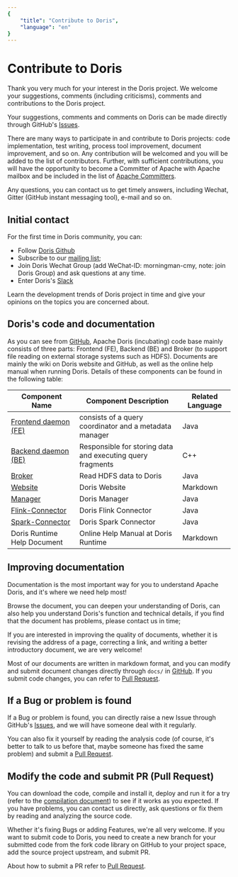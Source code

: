 ```yaml
---
{
    "title": "Contribute to Doris",
    "language": "en"
}
---
```


<!-- 
Licensed to the Apache Software Foundation (ASF) under one
or more contributor license agreements.  See the NOTICE file
distributed with this work for additional information
regarding copyright ownership.  The ASF licenses this file
to you under the Apache License, Version 2.0 (the
"License"); you may not use this file except in compliance
with the License.  You may obtain a copy of the License at

  http://www.apache.org/licenses/LICENSE-2.0

Unless required by applicable law or agreed to in writing,
software distributed under the License is distributed on an
"AS IS" BASIS, WITHOUT WARRANTIES OR CONDITIONS OF ANY
KIND, either express or implied.  See the License for the
specific language governing permissions and limitations
under the License.
-->

# Contribute to Doris

Thank you very much for your interest in the Doris project. We welcome your suggestions, comments (including criticisms), comments and contributions to the Doris project.

Your suggestions, comments and comments on Doris can be made directly through GitHub's [Issues](https://github.com/apache/incubator-doris/issues/new/choose).

There are many ways to participate in and contribute to Doris projects: code implementation, test writing, process tool improvement, document improvement, and so on. Any contribution will be welcomed and you will be added to the list of contributors. Further, with sufficient contributions, you will have the opportunity to become a Committer of Apache with Apache mailbox and be included in the list of [Apache Committers](http://people.apache.org/committer-index.html).

Any questions, you can contact us to get timely answers, including Wechat, Gitter (GitHub instant messaging tool), e-mail and so on.

## Initial contact

For the first time in Doris community, you can:

* Follow [Doris Github](https://github.com/apache/incubator-doris)
* Subscribe to our [mailing list](./subscribe-mail-list.md);
* Join Doris Wechat Group (add WeChat-ID: morningman-cmy, note: join Doris Group) and ask questions at any time.
* Enter Doris's [Slack](https://join.slack.com/t/apachedoriscommunity/shared_invite/zt-11jb8gesh-7IukzSrdea6mqoG0HB4gZg)

Learn the development trends of Doris project in time and give your opinions on the topics you are concerned about.

## Doris's code and documentation

As you can see from [GitHub](https://github.com/apache/incubator-doris), Apache Doris (incubating) code base mainly consists of three parts: Frontend (FE), Backend (BE) and Broker (to support file reading on external storage systems such as HDFS). Documents are mainly the wiki on Doris website and GitHub, as well as the online help manual when running Doris. Details of these components can be found in the following table:

| Component Name | Component Description | Related Language|
|--------|----------------------------|----------|
| [Frontend daemon (FE)](https://github.com/apache/incubator-doris) | consists of a query coordinator and a metadata manager | Java|
| [Backend daemon (BE)](https://github.com/apache/incubator-doris) | Responsible for storing data and executing query fragments | C++|
| [Broker](https://github.com/apache/incubator-doris) | Read HDFS data to Doris | Java|
| [Website](https://github.com/apache/incubator-doris-website) | Doris Website | Markdown |
| [Manager](https://github.com/apache/incubator-doris-manager) | Doris Manager | Java |
| [Flink-Connector](https://github.com/apache/incubator-doris-flink-connector) | Doris Flink Connector | Java |
| [Spark-Connector](https://github.com/apache/incubator-doris-spark-connector) | Doris Spark Connector | Java |
| Doris Runtime Help Document | Online Help Manual at Doris Runtime | Markdown|

## Improving documentation

Documentation is the most important way for you to understand Apache Doris, and it's where we need help most!

Browse the document, you can deepen your understanding of Doris, can also help you understand Doris's function and technical details, if you find that the document has problems, please contact us in time;

If you are interested in improving the quality of documents, whether it is revising the address of a page, correcting a link, and writing a better introductory document, we are very welcome!

Most of our documents are written in markdown format, and you can modify and submit document changes directly through `docs/` in [GitHub](https://github.com/apache/incubator-doris). If you submit code changes, you can refer to [Pull Request](./pull-request.md).

## If a Bug or problem is found

If a Bug or problem is found, you can directly raise a new Issue through GitHub's [Issues](https://github.com/apache/incubator-doris/issues/new/choose), and we will have someone deal with it regularly.

You can also fix it yourself by reading the analysis code (of course, it's better to talk to us before that, maybe someone has fixed the same problem) and submit a [Pull Request](./pull-request.md).

## Modify the code and submit PR (Pull Request)

You can download the code, compile and install it, deploy and run it for a try (refer to the [compilation document](../../install/source-install/compilation.md)) to see if it works as you expected. If you have problems, you can contact us directly, ask questions or fix them by reading and analyzing the source code.

Whether it's fixing Bugs or adding Features, we're all very welcome. If you want to submit code to Doris, you need to create a new branch for your submitted code from the fork code library on GitHub to your project space, add the source project upstream, and submit PR.

About how to submit a PR refer to [Pull Request](./pull-request.md).
